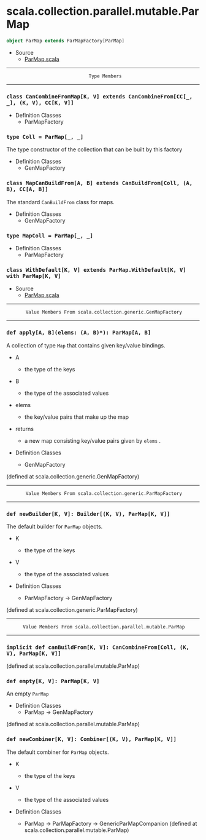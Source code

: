 
#                   scala.collection.parallel.mutable.ParMap                   #

```scala
object ParMap extends ParMapFactory[ParMap]
```

* Source
  * [ParMap.scala](https://github.com/scala/scala/tree/6d09a1ba5f/src/library/scala/collection/parallel/mutable/ParMap.scala#L1)


--------------------------------------------------------------------------------
                                  Type Members
--------------------------------------------------------------------------------


### `class CanCombineFromMap[K, V] extends CanCombineFrom[CC[_, _], (K, V), CC[K, V]]` ###

* Definition Classes
  * ParMapFactory


### `type Coll = ParMap[_, _]`                                               ###

The type constructor of the collection that can be built by this factory

* Definition Classes
  * GenMapFactory


### `class MapCanBuildFrom[A, B] extends CanBuildFrom[Coll, (A, B), CC[A, B]]` ###

The standard `CanBuildFrom` class for maps.

* Definition Classes
  * GenMapFactory


### `type MapColl = ParMap[_, _]`                                            ###

* Definition Classes
  * ParMapFactory


### `class WithDefault[K, V] extends ParMap.WithDefault[K, V] with ParMap[K, V]` ###

* Source
  * [ParMap.scala](https://github.com/scala/scala/tree/6d09a1ba5f/src/library/scala/collection/parallel/mutable/ParMap.scala#L1)


--------------------------------------------------------------------------------
           Value Members From scala.collection.generic.GenMapFactory
--------------------------------------------------------------------------------


### `def apply[A, B](elems: (A, B)*): ParMap[A, B]`                          ###

A collection of type `Map` that contains given key/value bindings.

* A
  * the type of the keys
* B
  * the type of the associated values
* elems
  * the key/value pairs that make up the map
* returns
  * a new map consisting key/value pairs given by `elems` .

* Definition Classes
  * GenMapFactory

(defined at scala.collection.generic.GenMapFactory)


--------------------------------------------------------------------------------
           Value Members From scala.collection.generic.ParMapFactory
--------------------------------------------------------------------------------


### `def newBuilder[K, V]: Builder[(K, V), ParMap[K, V]]`                    ###

The default builder for `ParMap` objects.

* K
  * the type of the keys
* V
  * the type of the associated values

* Definition Classes
  * ParMapFactory → GenMapFactory

(defined at scala.collection.generic.ParMapFactory)


--------------------------------------------------------------------------------
          Value Members From scala.collection.parallel.mutable.ParMap
--------------------------------------------------------------------------------


### `implicit def canBuildFrom[K, V]: CanCombineFrom[Coll, (K, V), ParMap[K, V]]` ###

(defined at scala.collection.parallel.mutable.ParMap)


### `def empty[K, V]: ParMap[K, V]`                                          ###

An empty `ParMap`

* Definition Classes
  * ParMap → GenMapFactory

(defined at scala.collection.parallel.mutable.ParMap)


### `def newCombiner[K, V]: Combiner[(K, V), ParMap[K, V]]`                  ###

The default combiner for `ParMap` objects.

* K
  * the type of the keys
* V
  * the type of the associated values

* Definition Classes
  * ParMap → ParMapFactory → GenericParMapCompanion
(defined at scala.collection.parallel.mutable.ParMap)
